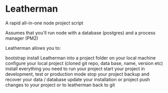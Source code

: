 # Leatherman
A rapid all-in-one node project script

Assumes that you'll run node with a database (postgres) and a process manager (PM2)

Leatherman allows you to:

bootstrap install Leatherman into a project folder on your local machine
configure your local project (cloned git repo, data base, name, version etc)
install everything you need to run your project
start your project in development, test or production mode
stop your project
backup and recover your data / database
update your installation or project
push changes to your project or to leatherman back to git

